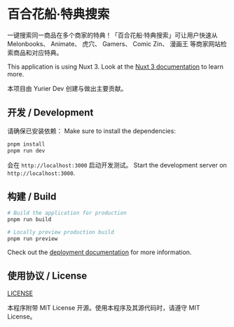 # 百合花船·特典搜索

一键搜索同一商品在多个商家的特典！「百合花船·特典搜索」可让用户快速从 Melonbooks、 Animate、 虎穴、 Gamers、 Comic Zin、 漫画王 等商家网站检索商品和对应特典。

This application is using Nuxt 3. Look at the [Nuxt 3 documentation](https://nuxt.com/docs/getting-started/introduction) to learn more.

本项目由 Yurier Dev 创建与做出主要贡献。

## 开发 / Development

请确保已安装依赖：
Make sure to install the dependencies:

```bash
pnpm install
pnpm run dev
```

会在 `http://localhost:3000` 启动开发测试。
Start the development server on `http://localhost:3000`.

## 构建 / Build

```bash
# Build the application for production
pnpm run build
```

```bash
# Locally preview production build
pnpm run preview
```

Check out the [deployment documentation](https://nuxt.com/docs/getting-started/deployment) for more information.

## 使用协议 / License

[LICENSE](/LICENSE)

本程序附带 MIT License 开源。使用本程序及其源代码时，请遵守 MIT License。
